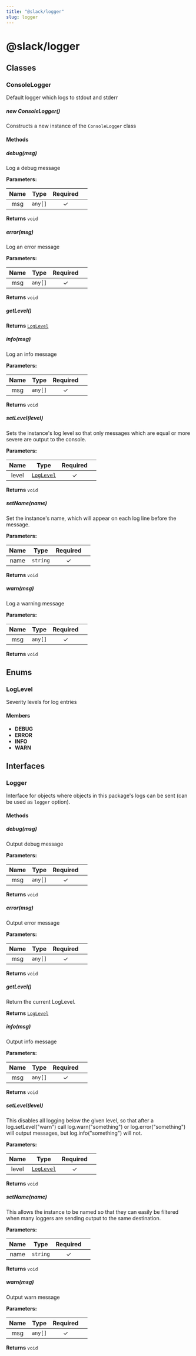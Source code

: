 ```yaml
---
title: "@slack/logger"
slug: logger
---
```


<h1 id="slacklogger">@slack/logger</h1>
<h2 id="classes">Classes</h2>
<h3 id="consolelogger">ConsoleLogger</h3>
<p>Default logger which logs to stdout and stderr</p>
<h5 id="new-consolelogger">new ConsoleLogger()</h5>
<p>Constructs a new instance of the <code>ConsoleLogger</code> class</p>
<h4 id="methods">Methods</h4>
<h5 id="debugmsg">debug(msg)</h5>
<p>Log a debug message</p>
<strong>Parameters:</strong>
<table>
<thead>
<tr>
<th align="center">Name</th>
<th align="center">Type</th>
<th align="center">Required</th>
<th></th>
</tr>
</thead>
<tbody>
<tr>
<td align="center">msg</td>
<td align="center"><code>any[]</code></td>
<td align="center">✓</td>
<td></td>
</tr>
</tbody>
</table>
<p><strong>Returns</strong> <code>void</code></p>
<h5 id="errormsg">error(msg)</h5>
<p>Log an error message</p>
<strong>Parameters:</strong>
<table>
<thead>
<tr>
<th align="center">Name</th>
<th align="center">Type</th>
<th align="center">Required</th>
<th></th>
</tr>
</thead>
<tbody>
<tr>
<td align="center">msg</td>
<td align="center"><code>any[]</code></td>
<td align="center">✓</td>
<td></td>
</tr>
</tbody>
</table>
<p><strong>Returns</strong> <code>void</code></p>
<h5 id="getlevel">getLevel()</h5>
<p><strong>Returns</strong> <code><a href="#loglevel" title="">LogLevel</a></code></p>
<h5 id="infomsg">info(msg)</h5>
<p>Log an info message</p>
<strong>Parameters:</strong>
<table>
<thead>
<tr>
<th align="center">Name</th>
<th align="center">Type</th>
<th align="center">Required</th>
<th></th>
</tr>
</thead>
<tbody>
<tr>
<td align="center">msg</td>
<td align="center"><code>any[]</code></td>
<td align="center">✓</td>
<td></td>
</tr>
</tbody>
</table>
<p><strong>Returns</strong> <code>void</code></p>
<h5 id="setlevellevel">setLevel(level)</h5>
<p>Sets the instance's log level so that only messages which are equal or more severe are output to the console.</p>
<strong>Parameters:</strong>
<table>
<thead>
<tr>
<th align="center">Name</th>
<th align="center">Type</th>
<th align="center">Required</th>
<th></th>
</tr>
</thead>
<tbody>
<tr>
<td align="center">level</td>
<td align="center"><code><a href="#loglevel" title="">LogLevel</a></code></td>
<td align="center">✓</td>
<td></td>
</tr>
</tbody>
</table>
<p><strong>Returns</strong> <code>void</code></p>
<h5 id="setnamename">setName(name)</h5>
<p>Set the instance's name, which will appear on each log line before the message.</p>
<strong>Parameters:</strong>
<table>
<thead>
<tr>
<th align="center">Name</th>
<th align="center">Type</th>
<th align="center">Required</th>
<th></th>
</tr>
</thead>
<tbody>
<tr>
<td align="center">name</td>
<td align="center"><code>string</code></td>
<td align="center">✓</td>
<td></td>
</tr>
</tbody>
</table>
<p><strong>Returns</strong> <code>void</code></p>
<h5 id="warnmsg">warn(msg)</h5>
<p>Log a warning message</p>
<strong>Parameters:</strong>
<table>
<thead>
<tr>
<th align="center">Name</th>
<th align="center">Type</th>
<th align="center">Required</th>
<th></th>
</tr>
</thead>
<tbody>
<tr>
<td align="center">msg</td>
<td align="center"><code>any[]</code></td>
<td align="center">✓</td>
<td></td>
</tr>
</tbody>
</table>
<p><strong>Returns</strong> <code>void</code></p>
<h2 id="enums">Enums</h2>
<h3 id="loglevel">LogLevel</h3>
<p>Severity levels for log entries</p>
<h4 id="members">Members</h4>
<ul>
<li><strong>DEBUG</strong></li>
<li><strong>ERROR</strong></li>
<li><strong>INFO</strong></li>
<li><strong>WARN</strong></li>
</ul>
<h2 id="interfaces">Interfaces</h2>
<h3 id="logger">Logger</h3>
<p>Interface for objects where objects in this package's logs can be sent (can be used as <code>logger</code> option).</p>
<h4 id="methods-1">Methods</h4>
<h5 id="debugmsg-1">debug(msg)</h5>
<p>Output debug message</p>
<strong>Parameters:</strong>
<table>
<thead>
<tr>
<th align="center">Name</th>
<th align="center">Type</th>
<th align="center">Required</th>
<th></th>
</tr>
</thead>
<tbody>
<tr>
<td align="center">msg</td>
<td align="center"><code>any[]</code></td>
<td align="center">✓</td>
<td></td>
</tr>
</tbody>
</table>
<p><strong>Returns</strong> <code>void</code></p>
<h5 id="errormsg-1">error(msg)</h5>
<p>Output error message</p>
<strong>Parameters:</strong>
<table>
<thead>
<tr>
<th align="center">Name</th>
<th align="center">Type</th>
<th align="center">Required</th>
<th></th>
</tr>
</thead>
<tbody>
<tr>
<td align="center">msg</td>
<td align="center"><code>any[]</code></td>
<td align="center">✓</td>
<td></td>
</tr>
</tbody>
</table>
<p><strong>Returns</strong> <code>void</code></p>
<h5 id="getlevel-1">getLevel()</h5>
<p>Return the current LogLevel.</p>
<p><strong>Returns</strong> <code><a href="#loglevel" title="">LogLevel</a></code></p>
<h5 id="infomsg-1">info(msg)</h5>
<p>Output info message</p>
<strong>Parameters:</strong>
<table>
<thead>
<tr>
<th align="center">Name</th>
<th align="center">Type</th>
<th align="center">Required</th>
<th></th>
</tr>
</thead>
<tbody>
<tr>
<td align="center">msg</td>
<td align="center"><code>any[]</code></td>
<td align="center">✓</td>
<td></td>
</tr>
</tbody>
</table>
<p><strong>Returns</strong> <code>void</code></p>
<h5 id="setlevellevel-1">setLevel(level)</h5>
<p>This disables all logging below the given level, so that after a log.setLevel("warn") call log.warn("something") or log.error("something") will output messages, but log.info("something") will not.</p>
<strong>Parameters:</strong>
<table>
<thead>
<tr>
<th align="center">Name</th>
<th align="center">Type</th>
<th align="center">Required</th>
<th></th>
</tr>
</thead>
<tbody>
<tr>
<td align="center">level</td>
<td align="center"><code><a href="#loglevel" title="">LogLevel</a></code></td>
<td align="center">✓</td>
<td></td>
</tr>
</tbody>
</table>
<p><strong>Returns</strong> <code>void</code></p>
<h5 id="setnamename-1">setName(name)</h5>
<p>This allows the instance to be named so that they can easily be filtered when many loggers are sending output to the same destination.</p>
<strong>Parameters:</strong>
<table>
<thead>
<tr>
<th align="center">Name</th>
<th align="center">Type</th>
<th align="center">Required</th>
<th></th>
</tr>
</thead>
<tbody>
<tr>
<td align="center">name</td>
<td align="center"><code>string</code></td>
<td align="center">✓</td>
<td></td>
</tr>
</tbody>
</table>
<p><strong>Returns</strong> <code>void</code></p>
<h5 id="warnmsg-1">warn(msg)</h5>
<p>Output warn message</p>
<strong>Parameters:</strong>
<table>
<thead>
<tr>
<th align="center">Name</th>
<th align="center">Type</th>
<th align="center">Required</th>
<th></th>
</tr>
</thead>
<tbody>
<tr>
<td align="center">msg</td>
<td align="center"><code>any[]</code></td>
<td align="center">✓</td>
<td></td>
</tr>
</tbody>
</table>
<p><strong>Returns</strong> <code>void</code></p>